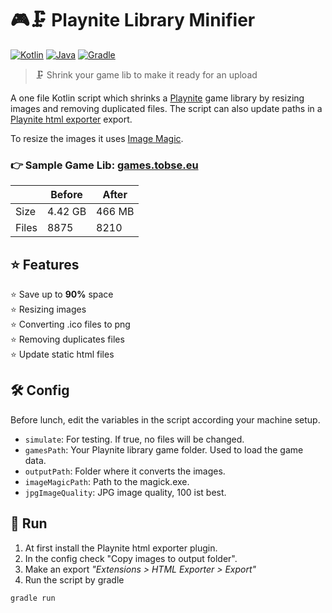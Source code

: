 # 🎮🗜 Playnite Library Minifier
[![Kotlin](https://img.shields.io/badge/Kotlin-1.5.10-blue.svg?style=flat&logo=kotlin&logoColor=white)](http://kotlinlang.org)
[![Java](https://img.shields.io/badge/Java-16-red.svg?style=flat&logo=Java&logoColor=white)](https://adoptopenjdk.net)
[![Gradle](https://img.shields.io/badge/Gradle-7.1-08313A.svg?style=flat&logo=Java&logoColor=white)](https://gradle.org)

> 🗜 Shrink your game lib to make it ready for an upload

A one file Kotlin script which shrinks a [Playnite](https://playnite.link) game library by resizing images and removing duplicated files.
The script can also update paths in a [Playnite html exporter](https://github.com/joyrider3774/Playnite_html_exporter) export.

To resize the images it uses [Image Magic](https://imagemagick.org/index.php).

### 👉 Sample Game Lib: [games.tobse.eu](http://games.tobse.eu)
|      | Before  | After
|----- | --------|-------
|Size  | 4.42 GB | 466 MB
|Files |    8875 |   8210

## ⭐ Features
 ⭐ Save up to **90%** space   
 ⭐ Resizing images  
 ⭐ Converting .ico files to png  
 ⭐ Removing duplicates files  
 ⭐ Update static html files

## 🛠 Config
Before lunch, edit the variables in the script according your machine setup.
 * `simulate`: For testing. If true, no files will be changed.
 * `gamesPath`: Your Playnite library game folder. Used to load the game data.
 * `outputPath`: Folder where it converts the images.
 * `imageMagicPath`: Path to the magick.exe.
 * `jpgImageQuality`: JPG image quality, 100 ist best.

## 🚀 Run
 1. At first install the Playnite html exporter plugin. 
 2. In the config check "Copy images to output folder".
 3. Make an export _"Extensions > HTML Exporter > Export"_
 4. Run the script by gradle

```kotlin
gradle run
```